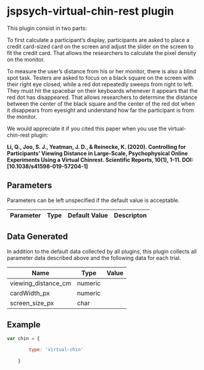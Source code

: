 # jspsych-virtual-chin-rest plugin

This plugin consist in two parts:

To first calculate a participant’s display, participants are asked to place a credit card-sized card on the screen and adjust the slider on the screen to fit the credit card. That allows the researchers to calculate the pixel density on the monitor.

To measure the user’s distance from his or her monitor, there is also a blind spot task. Testers are asked to focus on a black square on the screen with their right eye closed, while a red dot repeatedly sweeps from right to left. They must hit the spacebar on their keyboards whenever it appears that the red dot has disappeared. That allows researchers to determine the distance between the center of the black square and the center of the red dot when it disappears from eyesight and understand how far the participant is from the monitor.


We would appreciate it if you cited this paper when you use the virtual-chin-rest plugin: 

**Li, Q., Joo, S. J., Yeatman, J. D., & Reinecke, K. (2020). Controlling for Participants’ Viewing Distance in Large-Scale, Psychophysical Online Experiments Using a Virtual Chinrest. Scientific Reports, 10(1), 1-11. DOI: [10.1038/s41598-019-57204-1]**



## Parameters

Parameters can be left unspecified if the default value is acceptable.

|Parameter|Type|Default Value| Descripton|
|---------|----|-------------|-----------|


## Data Generated

In addition to the default data collected by all plugins, this plugin collects all parameter data described above and the following data for each trial.


|Name|Type|Value|
|----|----|-----|
viewing_distance_cm|numeric|
cardWidth_px| numeric
screen_size_px| char

## Example


```javascript
var chin = {   

		type: 'virtual-chin'
			
    }
